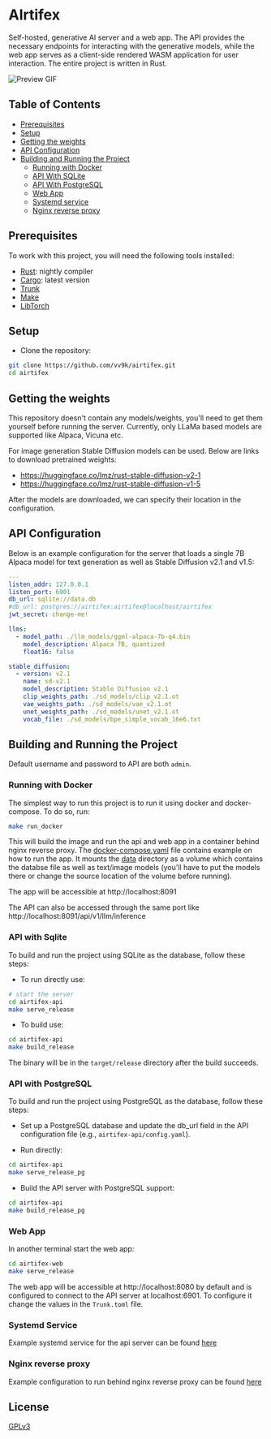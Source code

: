 # AIrtifex

Self-hosted, generative AI server and a web app. The API provides the necessary endpoints for interacting with the generative models, while the web app serves as a client-side rendered WASM application for user interaction. The entire project is written in Rust.



![Preview GIF](https://raw.githubusercontent.com/vv9k/airtifex/master/assets/preview.gif)


## Table of Contents

- [Prerequisites](#prerequisites)
- [Setup](#setup)
- [Getting the weights](#getting-the-weights)
- [API Configuration](#api-configuration)
- [Building and Running the Project](#building-and-running-the-project)
  - [Running with Docker](#running-with-docker)
  - [API With SQLite](#api-with-sqlite)
  - [API With PostgreSQL](#api-with-postgresql)
  - [Web App](#web-app)
  - [Systemd service](#systemd-service)
  - [Nginx reverse proxy](#nginx-reverse-proxy)

## Prerequisites

To work with this project, you will need the following tools installed:

- [Rust](https://www.rust-lang.org/tools/install): nightly compiler
- [Cargo](https://doc.rust-lang.org/cargo/getting-started/installation.html): latest version
- [Trunk](https://trunkrs.dev/#install)
- [Make](https://www.gnu.org/software/make/)
- [LibTorch](https://github.com/LaurentMazare/tch-rs#getting-started)

## Setup

* Clone the repository:

```sh
git clone https://github.com/vv9k/airtifex.git
cd airtifex
```

## Getting the weights

This repository doesn't contain any models/weights, you'll need to get them yourself before running the server. Currently, only LLaMa based models are supported like
Alpaca, Vicuna etc.

For image generation Stable Diffusion models can be used. Below are links to download pretrained weights:
 * https://huggingface.co/lmz/rust-stable-diffusion-v2-1
 * https://huggingface.co/lmz/rust-stable-diffusion-v1-5

After the models are downloaded, we can specify their location in the configuration.

## API Configuration

Below is an example configuration for the server that loads a single 7B Alpaca model for text generation as well as Stable Diffusion v2.1 and v1.5:

```yaml
---
listen_addr: 127.0.0.1
listen_port: 6901
db_url: sqlite://data.db
#db_url: postgres://airtifex:airtifex@localhost/airtifex
jwt_secret: change-me!

llms:
  - model_path: ./llm_models/ggml-alpaca-7b-q4.bin
    model_description: Alpaca 7B, quantized
    float16: false

stable_diffusion:
  - version: v2.1
    name: sd-v2.1
    model_description: Stable Diffusion v2.1
    clip_weights_path: ./sd_models/clip_v2.1.ot
    vae_weights_path: ./sd_models/vae_v2.1.ot
    unet_weights_path: ./sd_models/unet_v2.1.ot
    vocab_file: ./sd_models/bpe_simple_vocab_16e6.txt
```

## Building and Running the Project

Default username and password to API are both `admin`.

### Running with Docker

The simplest way to run this project is to run it using docker and docker-compose. To do so, run:
```sh
make run_docker
```

This will build the image and run the api and web app in a container behind nginx reverse proxy. The [docker-compose.yaml](https://github.com/vv9k/airtifex/blob/master/docker-compose.yaml) file contains example on how to run the app. It mounts the [data](https://github.com/vv9k/airtifex/blob/master/data) directory as a volume which contains the databse file as well as text/image models (you'll have to put the models there or change the source location of the volume before running).

The app will be accessible at http://localhost:8091

The API can also be accessed through the same port like http://localhost:8091/api/v1/llm/inference

### API with Sqlite

To build and run the project using SQLite as the database, follow these steps:

* To run directly use:

```sh
# start the server
cd airtifex-api
make serve_release
```
* To build use:
```sh
cd airtifex-api
make build_release
```
The binary will be in the `target/release` directory after the build succeeds.


### API with PostgreSQL

To build and run the project using PostgreSQL as the database, follow these steps:

* Set up a PostgreSQL database and update the db_url field in the API configuration file (e.g., `airtifex-api/config.yaml`).

* Run directly:
```sh
cd airtifex-api
make serve_release_pg
```

* Build the API server with PostgreSQL support:
```sh
cd airtifex-api
make build_release_pg
```

### Web App

In another terminal start the web app:
```sh
cd airtifex-web
make serve_release
```

The web app will be accessible at http://localhost:8080 by default and is configured to connect to the API server at localhost:6901. To configure it change the values in the `Trunk.toml` file.


### Systemd Service

Example systemd service for the api server can be found [here](https://github.com/vv9k/airtifex/blob/master/assets/airtifex-api.service)


### Nginx reverse proxy

Example configuration to run behind nginx reverse proxy can be found [here](https://github.com/vv9k/airtifex/blob/master/assets/nginx-vhost.conf)


## License
[GPLv3](https://github.com/vv9k/airtifex/blob/master/COPYING)
